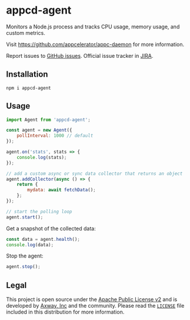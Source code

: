 # appcd-agent

Monitors a Node.js process and tracks CPU usage, memory usage, and custom metrics.

Visit https://github.com/appcelerator/appc-daemon for more information.

Report issues to [GitHub issues][2]. Official issue tracker in [JIRA][3].

## Installation

	npm i appcd-agent

## Usage

```js
import Agent from 'appcd-agent';

const agent = new Agent({
	pollInterval: 1000 // default
});

agent.on('stats', stats => {
	console.log(stats);
});

// add a custom async or sync data collector that returns an object
agent.addCollector(async () => {
	return {
		mydata: await fetchData();
	};
});

// start the polling loop
agent.start();
```

Get a snapshot of the collected data:

```js
const data = agent.health();
console.log(data);
```

Stop the agent:

```js
agent.stop();
```

## Legal

This project is open source under the [Apache Public License v2][1] and is developed by
[Axway, Inc](http://www.axway.com/) and the community. Please read the [`LICENSE`][1] file included
in this distribution for more information.

[1]: https://github.com/appcelerator/appc-daemon/blob/master/packages/appcd-agent/LICENSE
[2]: https://github.com/appcelerator/appc-daemon/issues
[3]: https://jira.appcelerator.org/projects/DAEMON/issues
